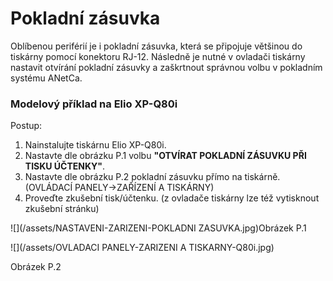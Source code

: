 # Pokladní zásuvka

Oblíbenou periférií je i pokladní zásuvka, která se připojuje většinou do tiskárny pomocí konektoru RJ-12. Následně je nutné v ovladači tiskárny nastavit otvírání pokladní zásuvky a zaškrtnout správnou volbu v pokladním systému ANetCa.

### Modelový příklad na Elio XP-Q80i

Postup:

1. Nainstalujte tiskárnu Elio XP-Q80i.
2. Nastavte dle obrázku P.1 volbu **"OTVÍRAT POKLADNÍ ZÁSUVKU PŘI TISKU ÚČTENKY"**.
3. Nastavte dle obrázku P.2 pokladní zásuvku přímo na tiskárně. \(OVLÁDACÍ PANELY-&gt;ZAŘÍZENÍ A TISKÁRNY\)
4. Proveďte zkušební tisk/účtenku. \(z ovladače tiskárny lze též vytisknout zkušební stránku\)

![](/assets/NASTAVENI-ZARIZENI-POKLADNI ZASUVKA.jpg)Obrázek P.1

![](/assets/OVLADACI PANELY-ZARIZENI A TISKARNY-Q80i.jpg)

Obrázek P.2

